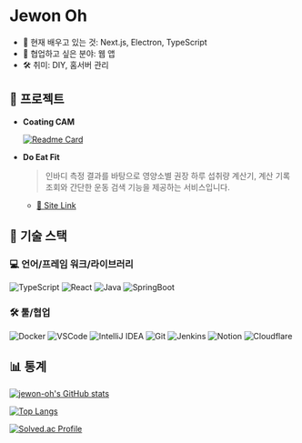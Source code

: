 # Jewon Oh

- 🌱 현재 배우고 있는 것: Next.js, Electron, TypeScript
- 👯 협업하고 싶은 분야: 웹 앱
- 🛠️ 취미: DIY, 홈서버 관리

## 🚀 프로젝트

- **Coating CAM**

    [![Readme Card](https://github-readme-stats.vercel.app/api/pin?username=jewon-oh&repo=coating-cam&show_icons=true&theme=github_dark_dimmed)](https://github.com/jewon-oh/coating-cam)

- **Do Eat Fit**

    > 인바디 측정 결과를 바탕으로 영양소별 권장 하루 섭취량 계산기, 계산 기록 조회와 간단한 운동 검색 기능을 제공하는 서비스입니다.
  - [🔗 Site Link](https://doeatfit.org)

## 🔧 기술 스택

### 💻 언어/프레임 워크/라이브러리

![TypeScript](https://img.shields.io/badge/TypeScript-007ACC?style=for-the-badge&logo=typescript&logoColor=white)
![React](https://img.shields.io/badge/React-20232A?style=for-the-badge&logo=react&logoColor=61DAFB)
![Java](https://img.shields.io/badge/Java-ED8B00?style=for-the-badge&logo=openjdk&logoColor=white)
![SpringBoot](https://img.shields.io/badge/SpringBoot-6DB33F?style=for-the-badge&logo=spring&logoColor=white)

### 🛠️ 툴/협업

![Docker](https://img.shields.io/badge/docker-257bd6?style=for-the-badge&logo=docker&logoColor=white)
![VSCode](https://img.shields.io/badge/VSCode-007ACC?style=for-the-badge&logo=visualstudiocode&logoColor=white)
![IntelliJ IDEA](https://img.shields.io/badge/IntelliJ%20IDEA-000000?style=for-the-badge&logo=intellijidea&logoColor=white)
![Git](https://img.shields.io/badge/git-F05032?style=for-the-badge&logo=git&logoColor=white)
![Jenkins](https://img.shields.io/badge/Jenkins-D24939?style=for-the-badge&logo=Jenkins&logoColor=white)
![Notion](https://img.shields.io/badge/Notion-000000?style=for-the-badge&logo=notion&logoColor=white)
![Cloudflare](https://img.shields.io/badge/Cloudflare-111111?style=for-the-badge&logo=cloudflare&logoColor=orange)

## 📊 통계

[![jewon-oh's GitHub stats](https://github-readme-stats.vercel.app/api?username=jewon-oh&show_icons=true&theme=github_dark_dimmed)](https://github.com/anuraghazra/github-readme-stats)

[![Top Langs](https://github-readme-stats.vercel.app/api/top-langs/?username=jewon-oh&layout=compact&theme=github_dark_dimmed)](https://github.com/anuraghazra/github-readme-stats)

[![Solved.ac Profile](https://mazassumnida.wtf/api/v2/generate_badge?boj=ojw1996)](https://solved.ac/ojw1996/)
